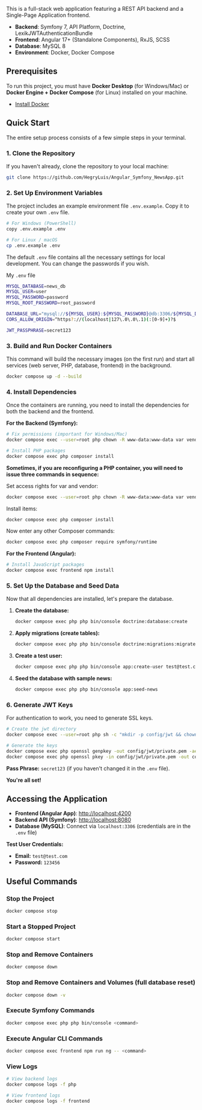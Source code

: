 This is a full-stack web application featuring a REST API backend and a Single-Page Application frontend.

- **Backend**: Symfony 7, API Platform, Doctrine, LexikJWTAuthenticationBundle
- **Frontend**: Angular 17+ (Standalone Components), RxJS, SCSS
- **Database**: MySQL 8
- **Environment**: Docker, Docker Compose

## Prerequisites

To run this project, you must have **Docker Desktop** (for Windows/Mac) or **Docker Engine + Docker Compose** (for Linux) installed on your machine.

- [Install Docker](https://www.docker.com/products/docker-desktop/)

## Quick Start

The entire setup process consists of a few simple steps in your terminal.

### 1. Clone the Repository

If you haven't already, clone the repository to your local machine:

```bash
git clone https://github.com/HegryLuis/Angular_Symfony_NewsApp.git
```

### 2. Set Up Environment Variables

The project includes an example environment file `.env.example`. Copy it to create your own `.env` file.

```bash
# For Windows (PowerShell)
copy .env.example .env

# For Linux / macOS
cp .env.example .env
```

The default `.env` file contains all the necessary settings for local development. You can change the passwords if you wish.

My `.env` file

```bash
MYSQL_DATABASE=news_db
MYSQL_USER=user
MYSQL_PASSWORD=password
MYSQL_ROOT_PASSWORD=root_password

DATABASE_URL="mysql://${MYSQL_USER}:${MYSQL_PASSWORD}@db:3306/${MYSQL_DATABASE}?serverVersion=8.0&charset=utf8mb4"
CORS_ALLOW_ORIGIN=^https?://(localhost|127\.0\.0\.1)(:[0-9]+)?$

JWT_PASSPHRASE=secret123
```

### 3. Build and Run Docker Containers

This command will build the necessary images (on the first run) and start all services (web server, PHP, database, frontend) in the background.

```bash
docker compose up -d --build
```

### 4. Install Dependencies

Once the containers are running, you need to install the dependencies for both the backend and the frontend.

**For the Backend (Symfony):**

```bash
# Fix permissions (important for Windows/Mac)
docker compose exec --user=root php chown -R www-data:www-data var vendor

# Install PHP packages
docker compose exec php composer install
```

**Sometimes, if you are reconfiguring a PHP container, you will need to issue three commands in sequence:**

Set access rights for var and vendor:

```bash
docker compose exec --user=root php chown -R www-data:www-data var vendor
```

Install items:

```bash
docker compose exec php composer install
```

Now enter any other Composer commands:

```bash
docker compose exec php composer require symfony/runtime
```

**For the Frontend (Angular):**

```bash
# Install JavaScript packages
docker compose exec frontend npm install
```

### 5. Set Up the Database and Seed Data

Now that all dependencies are installed, let's prepare the database.

1.  **Create the database:**

    ```bash
    docker compose exec php php bin/console doctrine:database:create
    ```

2.  **Apply migrations (create tables):**

    ```bash
    docker compose exec php php bin/console doctrine:migrations:migrate
    ```

3.  **Create a test user:**

    ```bash
    docker compose exec php php bin/console app:create-user test@test.com 123456
    ```

4.  **Seed the database with sample news:**
    ```bash
    docker compose exec php php bin/console app:seed-news
    ```

### 6. Generate JWT Keys

For authentication to work, you need to generate SSL keys.

```bash
# Create the jwt directory
docker compose exec --user=root php sh -c "mkdir -p config/jwt && chown www-data:www-data config/jwt"

# Generate the keys
docker compose exec php openssl genpkey -out config/jwt/private.pem -aes256 -algorithm rsa -pkeyopt rsa_keygen_bits:4096
docker compose exec php openssl pkey -in config/jwt/private.pem -out config/jwt/public.pem -pubout
```

**Pass Phrase:** `secret123` (if you haven't changed it in the `.env` file).

**You're all set!**

## Accessing the Application

- **Frontend (Angular App)**: [http://localhost:4200](http://localhost:4200)
- **Backend API (Symfony)**: [http://localhost:8080](http://localhost:8080)
- **Database (MySQL)**: Connect via `localhost:3306` (credentials are in the `.env` file)

**Test User Credentials:**

- **Email:** `test@test.com`
- **Password:** `123456`

## Useful Commands

### Stop the Project

```bash
docker compose stop
```

### Start a Stopped Project

```bash
docker compose start
```

### Stop and Remove Containers

```bash
docker compose down
```

### Stop and Remove Containers and Volumes (full database reset)

```bash
docker compose down -v
```

### Execute Symfony Commands

```bash
docker compose exec php php bin/console <command>
```

### Execute Angular CLI Commands

```bash
docker compose exec frontend npm run ng -- <command>
```

### View Logs

```bash
# View backend logs
docker compose logs -f php

# View frontend logs
docker compose logs -f frontend
```

